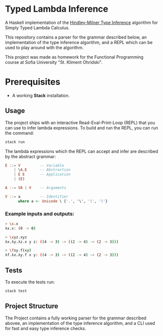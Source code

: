 # Typed Lambda Inference

A Haskell implementation of the [Hindley-Milner Type Inference](https://en.wikipedia.org/wiki/Hindley%E2%80%93Milner_type_system) algorithm for Simply Typed Lambda Calculus.

This repository contains a parser for the grammar described below, an implementation of the type inference algorithm, and a REPL which can be used to play around with the algorithm.

This project was made as homework for the Functional Programming course at Sofia University "St. Kliment Ohridski".


# Prerequisites

- A working **Stack** installation.

## Usage

The project ships with an interactive Read-Eval-Print-Loop (REPL) that you can use to infer lambda expressions. To build and run the REPL, you can run the command:

```bash
stack run
```

The lambda expressions which the REPL can accept and infer are described by the abstract grammar:

```Haskell
E ::= V         -- Variable
    | \A.E      -- Abstraction
    | E E       -- Application
    | (E)

A ::= VA | V    -- Arguments

V ::= a         -- Identifier
      where a <- Unicode \ {'.', '\', '(', ')'}
```

### Example inputs and outputs:

```Bash
> \x.x
λx.x: (0 -> 0)

> \xyz.xyz
λx.λy.λz.x y z: ((4 -> 3) -> ((2 -> 4) -> (2 -> 3)))

> \fxy.f(xy)
λf.λx.λy.f x y: ((4 -> 3) -> ((2 -> 4) -> (2 -> 3)))
```

## Tests

To execute the tests run:

```Bash
stack test
```

## Project Structure

The Project contains a fully working parser for the grammar described abovee, an implementation of the type inference algorithm, and a CLI used for fast and easy type inference checks.